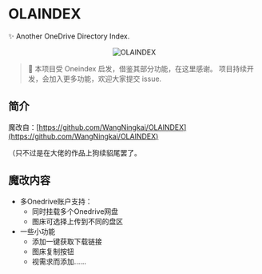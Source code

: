 # OLAINDEX

✨ Another OneDrive Directory Index.

<div align=center><img alt="OLAINDEX" src="https://i.loli.net/2019/06/15/5d049d72309c376133.png"/></div>

> 👋 本项目受 Oneindex 启发，借鉴其部分功能，在这里感谢。 项目持续开发，会加入更多功能，欢迎大家提交 issue.

## 简介
魔改自：[https://github.com/WangNingkai/OLAINDEX](https://github.com/WangNingkai/OLAINDEX)

（只不过是在大佬的作品上狗续貂尾罢了。
## 魔改内容

+ 多Onedrive账户支持：
    + 同时挂载多个Onedrive网盘
    + 图床可选择上传到不同的盘区
+ 一些小功能
    + 添加一键获取下载链接
    + 图床复制按钮
    + 视需求而添加......

